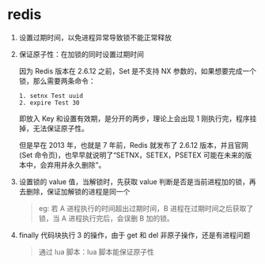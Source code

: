 # redis

1. 设置过期时间，以免进程异常导致锁不能正常释放

2. 保证原子性：在加锁的同时设置过期时间

    因为 Redis 版本在 2.6.12 之前，Set 是不支持 NX 参数的，如果想要完成一个锁，那么需要两条命令：

    ```
    1. setnx Test uuid
    2. expire Test 30
    ```

    即放入 Key 和设置有效期，是分开的两步，理论上会出现 1 刚执行完，程序挂掉，无法保证原子性。

    但是早在 2013 年，也就是 7 年前，Redis 就发布了 2.6.12 版本，并且官网(Set 命令页)，也早早就说明了“SETNX，SETEX，PSETEX 可能在未来的版本中，会弃用并永久删除”。

3. 设置锁的 value 值，当解锁时，先获取 value 判断是否是当前进程加的锁，再去删除，保证加解锁的进程是同一个

    > eg: 若 A 进程执行的时间超出过期时间，B 进程在过期时间之后获取了锁，当 A 进程执行完后，会误删 B 加的锁。

4. finally 代码块执行 3 的操作，由于 get 和 del 非原子操作，还是有进程问题

    > 通过 lua 脚本：lua 脚本能保证原子性
